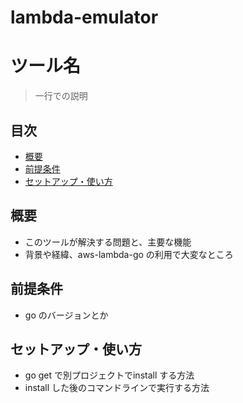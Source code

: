 # lambda-emulator

# ツール名

> 一行での説明

## 目次
- [概要](#概要)
- [前提条件](#前提条件)
- [セットアップ・使い方](#セットアップ・使い方)

## 概要
- このツールが解決する問題と、主要な機能
- 背景や経緯、aws-lambda-go の利用で大変なところ

## 前提条件
- go のバージョンとか

## セットアップ・使い方

- go get で別プロジェクトでinstall する方法
- install した後のコマンドラインで実行する方法

